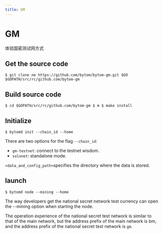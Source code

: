 ```yaml
---
title: GM
---
```


# GM

体验国密测试网方式

<a name="2898b2bb"></a>
## Get the source code

```
$ git clone ne https://github.com/bytom/bytom-gm.git $GO $GOPATH/src/rc/github.com/bytom-gm
```

<a name="ca1278e6"></a>
## Build source code

```
$ cd $GOPATH/src/rc/github.com/bytom-gm $ m $ make install
```

<a name="Initialize"></a>
## Initialize

```
$ bytomd init --chain_id --home
```

There are two options for the flag `--chain_id`:
* `gm-testnet`: connect to the testnet wisdom.
* `solonet`: standalone mode.

`<data_and_config_path>`specifies the directory where the data is stored.

<a name="launch"></a>
## launch

```
$ bytomd node --mining --home
```

The way developers get the national secret network test currency can open the --mining option when starting the node.

The operation experience of the national secret test network is similar to that of the main network, but the address prefix of the main network is bm, and the address prefix of the national secret test network is `gm`.
